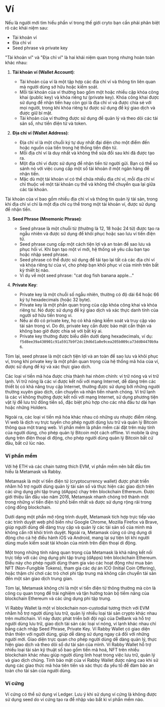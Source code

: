 # Ví

Nếu là người mới tìm hiểu phần ví trong thế giới cryto bạn cần phải phân biệt rõ các khái niệm sau:

- Tài khoản ví
- Địa chỉ ví
- Seed phrase và private key

"Tài khoản ví" và "Địa chỉ ví" là hai khái niệm quan trọng nhưng hoàn toàn khác nhau:

1. **Tài khoản ví (Wallet Account)**:
   - Tài khoản của ví là một tập hợp các địa chỉ ví và thông tin liên quan mà người dùng sở hữu hoặc kiểm soát.
   - Mỗi tài khoản của ví thường bao gồm một hoặc nhiều cặp khóa công khai (public key) và khóa riêng tư (private key). Khóa công khai được sử dụng để nhận tiền hay còn gọi là địa chỉ ví và được chia sẻ với mọi người, trong khi khóa riêng tư được sử dụng để ký giao dịch và được giữ bí mật.
   - Tài khoản của ví thường được sử dụng để quản lý và theo dõi các tài sản số, như tiền điện tử và token.

2. **Địa chỉ ví (Wallet Address)**:
   - Địa chỉ ví là một chuỗi ký tự duy nhất đại diện cho một điểm đến hoặc nguồn của tiền trong hệ thống tiền điện tử.
   - Mỗi địa chỉ ví là duy nhất và không thể sửa đổi sau khi đã được tạo ra.
   - Một địa chỉ ví được sử dụng để nhận tiền từ người gửi. Bạn có thể so sánh nó với việc cung cấp một số tài khoản ở một ngân hàng để nhận tiền.
   - Mặc dù một tài khoản ví có thể chứa nhiều địa chỉ ví, mỗi địa chỉ ví chỉ thuộc về một tài khoản cụ thể và không thể chuyển qua lại giữa các tài khoản.

Tài khoản của ví bao gồm nhiều địa chỉ ví và thông tin quản lý tài sản, trong khi địa chỉ ví chỉ là một địa chỉ cụ thể trong một tài khoản ví, được sử dụng để nhận tiền.

3. **Seed Phrase (Mnemonic Phrase)**:
   - Seed phrase là một chuỗi từ (thường là 12, 18 hoặc 24 từ) được tạo ra ngẫu nhiên và được sử dụng để khôi phục hoặc sao lưu ví tiền điện tử.
   - Seed phrase cung cấp một cách tiện lợi và an toàn để sao lưu và phục hồi ví. Khi bạn tạo một ví mới, hệ thống sẽ yêu cầu bạn tạo hoặc nhập seed phrase.
   - Seed phrase có thể được sử dụng để tái tạo lại tất cả các địa chỉ ví và khóa riêng tư của ví, cho phép bạn khôi phục ví của mình trên bất kỳ thiết bị nào.
   - Ví dụ về một seed phrase: "cat dog fish banana apple..."

2. **Private Key**:
   - Private key là một chuỗi số ngẫu nhiên, thường có độ dài 64 hoặc 66 ký tự hexadecimals (hoặc 32 byte).
   - Private key là một phần quan trọng của cặp khóa công khai và khóa riêng tư. Nó được sử dụng để ký giao dịch và xác thực danh tính của người sở hữu tiền trong ví.
   - Nếu ai đó có private key, họ có khả năng kiểm soát và truy cập vào tài sản trong ví. Do đó, private key cần được bảo mật cẩn thận và không bao giờ được chia sẻ với bất kỳ ai.
   - Private key thường được biểu diễn dưới dạng hexadecimals, ví dụ: `f5d8ee39a430901c91a5917b9f2dc19d6d1a0e9cea205b009ca73dd04470b9a6`.
   
Tóm lại, seed phrase là một cách tiện lợi và an toàn để sao lưu và khôi phục ví, trong khi private key là một phần quan trọng của hệ thống mã hóa của ví, được sử dụng để ký và xác thực giao dịch.


Các loại ví tiền mã hóa được chia thành hai nhóm chính: ví trữ nóng và ví trữ lạnh. Ví trữ nóng là các ví được kết nối với mạng Internet, dễ dàng trên các thiết bị có khả năng truy cập Internet, thường được sử dụng bởi những người thường xuyên giao dịch, cần chuyển và nhận tiền nhanh chóng. Ví trữ lạnh là các ví không thường được kết nối với mạng Internet, sử dụng phương tiện vật lý để lưu trữ đồng tiền số, đặc biệt phù hợp cho các nhà đầu tư dài hạn hoặc những Holders. 

Ngoài ra, các loại ví tiền mã hóa khác nhau có những ưu nhược điểm riêng. Ví web là dịch vụ trực tuyến cho phép người dùng lưu trữ và quản lý Bitcoin thông qua một trang web. Ví phần mềm là phần mềm cài đặt trên máy tính của người dùng, cho phép quản lý Bitcoin một cách offline. Ví mobile là ứng dụng trên điện thoại di động, cho phép người dùng quản lý Bitcoin bất cứ đâu, bất cứ lúc nào. 

### Ví phần mềm

Với hệ ETH và các chain tương thích EVM, ví phần mềm nên bắt đầu tìm hiểu là Metamask và Rabby.

Metamask là một ví tiền điện tử (cryptocurrency wallet) được phát triển nhằm hỗ trợ người dùng quản lý tài sản số và thực hiện các giao dịch trên các ứng dụng phi tập trung (dApps) chạy trên blockchain Ethereum. Được giới thiệu lần đầu vào năm 2016, Metamask nhanh chóng trở thành một trong những ví tiền điện tử phổ biến nhất và được sử dụng rộng rãi trong cộng đồng blockchain.

Dưới dạng một phần mở rộng trình duyệt, Metamask tích hợp trực tiếp vào các trình duyệt web phổ biến như Google Chrome, Mozilla Firefox và Brave, giúp người dùng dễ dàng truy cập và quản lý các tài sản số của mình mà không cần rời khỏi trình duyệt. Ngoài ra, Metamask cũng có ứng dụng di động cho cả hệ điều hành iOS và Android, mang lại sự tiện lợi khi người dùng muốn kiểm soát tài khoản của mình trên điện thoại di động.

Một trong những tính năng quan trọng của Metamask là khả năng kết nối trực tiếp với các ứng dụng phi tập trung (dApps) trên blockchain Ethereum. Điều này cho phép người dùng tham gia vào các hoạt động như mua bán NFT (Non-Fungible Tokens), tham gia các dự án ICO (Initial Coin Offering), hoặc thậm chí chơi các trò chơi phi tập trung mà không cần chuyển tài sản đến một sàn giao dịch trung gian.

Tóm lại, Metamask không chỉ là một ví tiền điện tử thông thường mà còn là công cụ quan trọng để trải nghiệm và tận hưởng toàn bộ tiềm năng của blockchain Ethereum và các ứng dụng phi tập trung.

Ví Rabby Wallet là một ví blockchain non-custodial tương thích với EVM nhằm hỗ trợ người dùng lưu trữ, quản lý nhiều loại tài sản crypto khác nhau trên multichain. Ví này được phát triển bởi đội ngũ của DeBank và hỗ trợ người dùng lưu trữ, giao dịch tài sản các loại ví nóng, ví lạnh khác nhau chỉ bằng cách nhập Seed Phrase, Private Key. Ví Rabby Wallet có giao diện thân thiện với người dùng, giúp dễ dàng sử dụng ngay cả đối với những người mới. Giao diện trực quan cho phép người dùng dễ dàng quản lý, thực hiện giao dịch và theo dõi số dư tài sản của mình. Ví Rabby Wallet hỗ trợ nhiều loại tài sản kỹ thuật số bao gồm tiền mã hoá, NFT trên nhiều blockchain khác nhau giúp người dùng linh hoạt trong việc lưu trữ, quản lý và giao dịch chúng. Tính bảo mật của ví Rabby Wallet được nâng cao khi sử dụng các giao thức mã hóa tiên tiến và xác thực đa yếu tố để đảm bảo an toàn cho tài sản của người dùng.

### Ví cứng

Ví cứng có thể sử dụng ví Ledger. Lưu ý khi sử dụng ví cứng là không được sử dụng seed do ví cứng tạo ra để nhập vào bất kì ví phần mềm nào.
